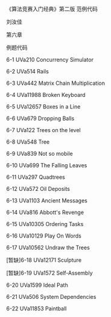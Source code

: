 ﻿《算法竞赛入门经典》第二版 范例代码

刘汝佳

第六章

例题代码

6-1 UVa210 Concurrency Simulator

6-2 UVa514 Rails

6-3 UVa442 Matrix Chain Multiplication

6-4 UVa11988 Broken Keyboard

6-5 UVa12657 Boxes in a Line

6-6 UVa679 Dropping Balls

6-7 UVa122 Trees on the level

6-8 UVa548 Tree

6-9 UVa839 Not so mobile

6-10 UVa699 The Falling Leaves

6-11 UVa297 Quadtrees

6-12 UVa572 Oil Deposits

6-13 UVa1103 Ancient Messages

6-14 UVa816 Abbott's Revenge

6-15 UVa10305 Ordering Tasks

6-16 UVa10129 Play On Words

6-17 UVa10562 Undraw the Trees

[暂缺]6-18 UVa12171 Sculpture

[暂缺]6-19 UVa1572 Self-Assembly

6-20 UVa1599 Ideal Path

6-21 UVa506 System Dependencies

6-22 UVa11853 Paintball
